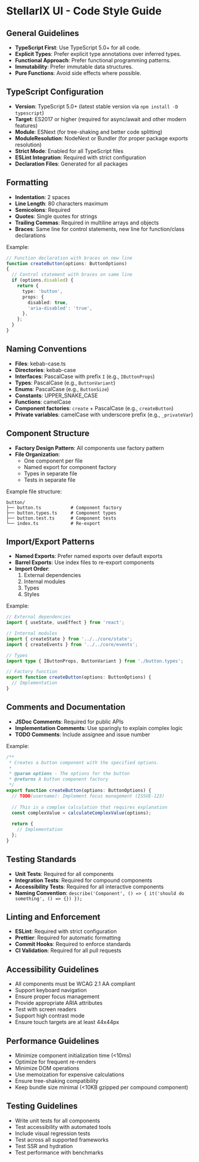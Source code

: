 # StellarIX UI - Code Style Guide

## General Guidelines

- **TypeScript First**: Use TypeScript 5.0+ for all code.
- **Explicit Types**: Prefer explicit type annotations over inferred types.
- **Functional Approach**: Prefer functional programming patterns.
- **Immutability**: Prefer immutable data structures.
- **Pure Functions**: Avoid side effects where possible.

## TypeScript Configuration

- **Version**: TypeScript 5.0+ (latest stable version via `npm install -D typescript`)
- **Target**: ES2017 or higher (required for async/await and other modern features)
- **Module**: ESNext (for tree-shaking and better code splitting)
- **ModuleResolution**: NodeNext or Bundler (for proper package exports resolution)
- **Strict Mode**: Enabled for all TypeScript files
- **ESLint Integration**: Required with strict configuration
- **Declaration Files**: Generated for all packages

## Formatting

- **Indentation**: 2 spaces
- **Line Length**: 80 characters maximum
- **Semicolons**: Required
- **Quotes**: Single quotes for strings
- **Trailing Commas**: Required in multiline arrays and objects
- **Braces**: Same line for control statements, new line for function/class declarations

Example:
```typescript
// Function declaration with braces on new line
function createButton(options: ButtonOptions) 
{
  // Control statement with braces on same line
  if (options.disabled) {
    return {
      type: 'button',
      props: {
        disabled: true,
        'aria-disabled': 'true',
      },
    };
  }
}
```

## Naming Conventions

- **Files**: kebab-case.ts
- **Directories**: kebab-case
- **Interfaces**: PascalCase with prefix `I` (e.g., `IButtonProps`)
- **Types**: PascalCase (e.g., `ButtonVariant`)
- **Enums**: PascalCase (e.g., `ButtonSize`)
- **Constants**: UPPER_SNAKE_CASE
- **Functions**: camelCase
- **Component factories**: `create` + PascalCase (e.g., `createButton`)
- **Private variables**: camelCase with underscore prefix (e.g., `_privateVar`)

## Component Structure

- **Factory Design Pattern**: All components use factory pattern
- **File Organization**:
  - One component per file
  - Named export for component factory
  - Types in separate file
  - Tests in separate file

Example file structure:
```
button/
├── button.ts           # Component factory
├── button.types.ts     # Component types
├── button.test.ts      # Component tests
└── index.ts            # Re-export
```

## Import/Export Patterns

- **Named Exports**: Prefer named exports over default exports
- **Barrel Exports**: Use index files to re-export components
- **Import Order**:
  1. External dependencies
  2. Internal modules
  3. Types
  4. Styles

Example:
```typescript
// External dependencies
import { useState, useEffect } from 'react';

// Internal modules
import { createState } from '../../core/state';
import { createEvents } from '../../core/events';

// Types
import type { IButtonProps, ButtonVariant } from './button.types';

// Factory function
export function createButton(options: ButtonOptions) {
  // Implementation
}
```

## Comments and Documentation

- **JSDoc Comments**: Required for public APIs
- **Implementation Comments**: Use sparingly to explain complex logic
- **TODO Comments**: Include assignee and issue number

Example:
```typescript
/**
 * Creates a button component with the specified options.
 * 
 * @param options - The options for the button
 * @returns A button component factory
 */
export function createButton(options: ButtonOptions) {
  // TODO(username): Implement focus management (ISSUE-123)
  
  // This is a complex calculation that requires explanation
  const complexValue = calculateComplexValue(options);
  
  return {
    // Implementation
  };
}
```

## Testing Standards

- **Unit Tests**: Required for all components
- **Integration Tests**: Required for compound components
- **Accessibility Tests**: Required for all interactive components
- **Naming Convention**: `describe('Component', () => { it('should do something', () => {}) });`

## Linting and Enforcement

- **ESLint**: Required with strict configuration
- **Prettier**: Required for automatic formatting
- **Commit Hooks**: Required to enforce standards
- **CI Validation**: Required for all pull requests

## Accessibility Guidelines

- All components must be WCAG 2.1 AA compliant
- Support keyboard navigation
- Ensure proper focus management
- Provide appropriate ARIA attributes
- Test with screen readers
- Support high contrast mode
- Ensure touch targets are at least 44x44px

## Performance Guidelines

- Minimize component initialization time (<10ms)
- Optimize for frequent re-renders
- Minimize DOM operations
- Use memoization for expensive calculations
- Ensure tree-shaking compatibility
- Keep bundle size minimal (<10KB gzipped per compound component)

## Testing Guidelines

- Write unit tests for all components
- Test accessibility with automated tools
- Include visual regression tests
- Test across all supported frameworks
- Test SSR and hydration
- Test performance with benchmarks 